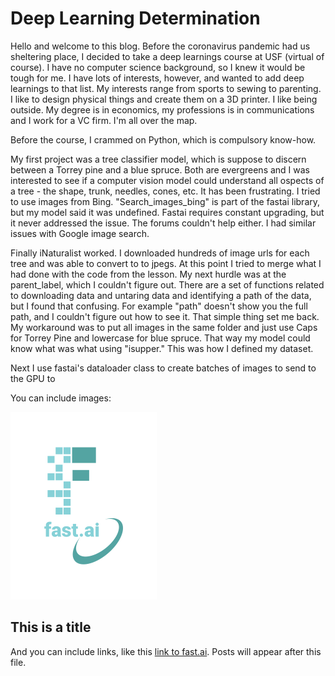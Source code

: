 # Deep Learning Determination

Hello and welcome to this blog. Before the coronavirus pandemic had us sheltering place, I decided to take a deep learnings course at USF (virtual  of course). I have no computer science background, so I knew it would be tough for me. I have lots of interests, however, and wanted to add deep learnings to that list. My interests range from sports to sewing to parenting. I like to design physical things and create them on a 3D printer. I like being outside. My degree is in economics, my professions is in communications and I work for a VC firm. I'm all over the map. 

Before the course, I crammed on Python, which is compulsory know-how. 

My first project was a tree classifier model, which is suppose to discern between a Torrey pine and a blue spruce. Both are evergreens and I was interested to see if a computer vision model could understand all ospects of a tree - the shape, trunk, needles, cones, etc. It has been frustrating. I tried to use images from Bing. "Search_images_bing" is part of the fastai library, but my model said it was undefined. Fastai requires constant upgrading, but it never addressed the issue. The forums couldn't help either. I had similar issues with Google image search.

Finally iNaturalist worked. I downloaded hundreds of image urls for each tree and was able to convert to to jpegs. At this point I tried to merge what I had done with the code from the lesson. My next hurdle was at the parent_label, which I couldn't figure out. There are a set of functions related to downloading data and untaring data and identifying a path of the data, but I found that confusing. For example "path" doesn't show you the full path, and I couldn't figure out how to see it. That simple thing set me back. My workaround was to put all images in the same folder and just use Caps for Torrey Pine and lowercase for blue spruce. That way my model could know what was what using "isupper." This was how I defined my dataset. 

Next I use fastai's dataloader class to create batches of images to send to the GPU to 





You can include images:

![Image of fast.ai logo](images/logo.png)

## This is a title

And you can include links, like this [link to fast.ai](https://www.fast.ai). Posts will appear after this file. 
